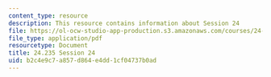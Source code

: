 ```yaml
---
content_type: resource
description: This resource contains information about Session 24
file: https://ol-ocw-studio-app-production.s3.amazonaws.com/courses/24-235j-philosophy-of-law-spring-2012/b2c4e9c7a857d864e4dd1cf04737b0ad_MIT24_235JS12_Session24.pdf
file_type: application/pdf
resourcetype: Document
title: 24.235 Session 24
uid: b2c4e9c7-a857-d864-e4dd-1cf04737b0ad
---
```

